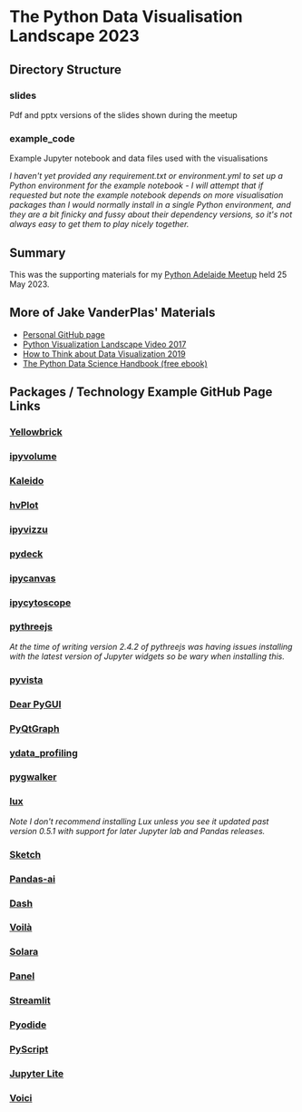 # The Python Data Visualisation Landscape 2023

## Directory Structure

### slides

Pdf and pptx versions of the slides shown during the meetup

### example_code

Example Jupyter notebook and data files used with the visualisations

_I haven't yet provided any requirement.txt or environment.yml to set up a Python environment for the example notebook - I will attempt that if requested but note the example notebook depends on more visualisation packages than I would normally install in a single Python environment, and they are a bit finicky and fussy about their dependency versions, so it's not always easy to get them to play nicely together._

## Summary

This was the supporting materials for my [Python Adelaide Meetup](https://www.meetup.com/pythonadelaide/events/293393259/) held 25 May 2023.

## More of Jake VanderPlas' Materials

* [Personal GitHub page](https://github.com/jakevdp)
* [Python Visualization Landscape Video 2017](https://youtu.be/FytuB8nFHPQ)
* [How to Think about Data Visualization 2019](https://youtu.be/vTingdk_pVM)
* [The Python Data Science Handbook (free ebook)](https://jakevdp.github.io/PythonDataScienceHandbook/)

## Packages / Technology Example GitHub Page Links

### [Yellowbrick](https://github.com/DistrictDataLabs/yellowbrick)

### [ipyvolume](https://github.com/widgetti/ipyvolume)

### [Kaleido](https://github.com/plotly/Kaleido)

### [hvPlot](https://github.com/holoviz/hvplot)

### [ipyvizzu](https://github.com/vizzuhq/ipyvizzu)

### [pydeck](https://github.com/visgl/deck.gl)

### [ipycanvas](https://github.com/martinRenou/ipycanvas)

### [ipycytoscope](https://github.com/cytoscape/ipycytoscape)

### [pythreejs](https://github.com/jupyter-widgets/pythreejs)

_At the time of writing version 2.4.2 of pythreejs was having issues installing with the latest version of Jupyter widgets so be wary when installing this._

### [pyvista](https://github.com/pyvista/pyvista)

### [Dear PyGUI](https://github.com/hoffstadt/DearPyGui)

### [PyQtGraph](https://github.com/pyqtgraph/pyqtgraph)

### [ydata_profiling](https://github.com/ydataai/ydata-profiling)

### [pygwalker](https://github.com/Kanaries/pygwalker)

### [lux](https://github.com/lux-org/lux)

_Note I don't recommend installing Lux unless you see it updated past version 0.5.1 with support for later Jupyter lab and Pandas releases._

### [Sketch](https://github.com/approximatelabs/sketch)

### [Pandas-ai](https://github.com/gventuri/pandas-ai)

### [Dash](https://github.com/plotly/dash)

### [Voilà](https://github.com/voila-dashboards/voila)

### [Solara](https://github.com/widgetti/solara)

### [Panel](https://github.com/holoviz/panel)

### [Streamlit](https://github.com/streamlit/streamlit)

### [Pyodide](https://github.com/pyodide/pyodide)

### [PyScript](https://github.com/pyscript/pyscript)

### [Jupyter Lite](https://github.com/jupyterlite/jupyterlite)

### [Voici](https://github.com/voila-dashboards/voici)